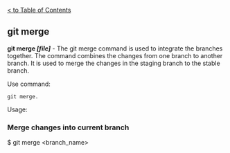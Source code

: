 [< to Table of Contents](./readme.md)

## git merge 

**git merge *[file]*** - The git merge command is used to integrate the branches together. The command combines the changes from one branch to another branch. 
It is used to merge the changes in the staging branch to the stable branch.

Use command:
```bash=
git merge.
```

Usage:

### Merge changes into current branch
$ git merge <branch_name>